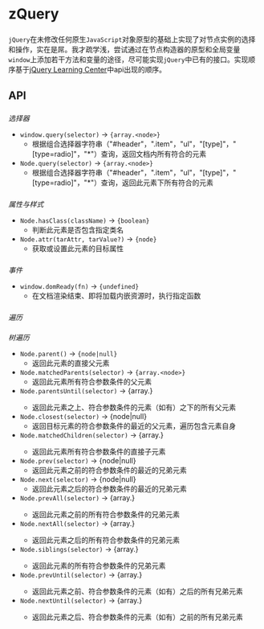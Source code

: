 # zQuery

###
`jQuery`在未修改任何原生`JavaScript`对象原型的基础上实现了对节点实例的选择和操作，实在是屌。我才疏学浅，尝试通过在节点构造器的原型和全局变量`window`上添加若干方法和变量的途径，尽可能实现`jQuery`中已有的接口。实现顺序基于[jQuery Learning Center](http://learn.jquery.com)中api出现的顺序。

## API

###
*选择器*
- `window.query(selector)` -> `{array.<node>}`
  * 根据组合选择器字符串（"#header"，".item"，"ul"，"[type]"，"[type=radio]"，"\*"）查询，返回文档内所有符合的元素
- `Node.query(selector)` -> `{array.<node>}`
  * 根据组合选择器字符串（"#header"，".item"，"ul"，"[type]"，"[type=radio]"，"\*"）查询，返回此元素下所有符合的元素


###
*属性与样式*
- `Node.hasClass(className)` -> `{boolean}`
  * 判断此元素是否包含指定类名
- `Node.attr(tarAttr, tarValue?)` -> `{node}`
  * 获取或设置此元素的目标属性

###
*事件*
- `window.domReady(fn)` -> `{undefined}`
  * 在文档渲染结束、即将加载内嵌资源时，执行指定函数

###
*遍历*
####
*树遍历*
- `Node.parent()` -> `{node|null}`
  * 返回此元素的直接父元素
- `Node.matchedParents(selector)` -> `{array.<node>}`
  * 返回此元素所有符合参数条件的父元素
- `Node.parentsUntil(selector)` -> {array.<node>}
  * 返回此元素之上、符合参数条件的元素（如有）之下的所有父元素
- `Node.closest(selector)` -> {node|null}
  * 返回目标元素的符合参数条件的最近的父元素，遍历包含元素自身
- `Node.matchedChildren(selector)` -> {array.<node>}
  * 返回此元素所有符合参数条件的直接子元素
- `Node.prev(selector)` -> {node|null}
  * 返回此元素之前的符合参数条件的最近的兄弟元素
- `Node.next(selector)` -> {node|null}
  * 返回此元素之后的符合参数条件的最近的兄弟元素
- `Node.prevAll(selector)` -> {array.<node>}
  * 返回此元素之前的所有符合参数条件的兄弟元素
- `Node.nextAll(selector)` -> {array.<node>}
  * 返回此元素之后的所有符合参数条件的兄弟元素
- `Node.siblings(selector)` -> {array.<node>}
  * 返回此元素的所有符合参数条件的兄弟元素
- `Node.prevUntil(selector)` -> {array.<node>}
  * 返回此元素之前、符合参数条件的元素（如有）之后的所有兄弟元素
- `Node.nextUntil(selector)` -> {array.<node>}
  * 返回此元素之后、符合参数条件的元素（如有）之前的所有兄弟元素
